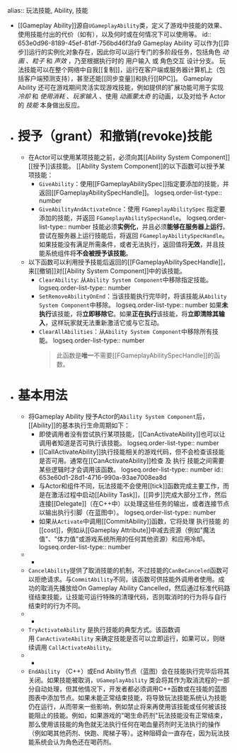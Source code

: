 alias:: 玩法技能, Ability, 技能

- [[Gameplay Ability]]源自`UGameplayAbility`类，定义了游戏中技能的效果、使用技能付出的代价（如有），以及何时或在何情况下可以使用等。
  id:: 653e0d96-8189-45ef-81df-756bd46f3fa9
  Gameplay Ability 可以作为[[异步]]运行的实例化对象存在，因此你可以运行专门的多阶段任务，包括角色 *动画* 、*粒子* 和 *声效* ，乃至根据执行时的 用户输入 或 角色交互 设计分支。
  玩法技能可以在整个网络中自我[[复制]]，运行在客户端或服务器计算机上（包括客户端预测支持），甚至还能[[同步变量]]和执行[[RPC]]。
  Gameplay Ability 还可在游戏期间灵活实现游戏技能，例如提供的扩展功能可用于实现 *冷却* 和 *使用消耗* 、*玩家输入* 、使用 *动画蒙太奇* 的动画，以及对给予 Actor 的 *技能* 本身做出反应。
- # 授予（grant）和撤销(revoke)技能
	- 在Actor可以使用某项技能之前，必须向其[[Ability System Component]][[授予]]该技能。
	  [[Ability System Component]]的以下函数可以授予某项技能：
		- `GiveAbility`：使用[[FGameplayAbilitySpec]]指定要添加的技能，并返回[[FGameplayAbilitySpecHandle]]。
		  logseq.order-list-type:: number
		- `GiveAbilityAndActivateOnce`：使用 `FGameplayAbilitySpec` 指定要添加的技能，并返回 `FGameplayAbilitySpecHandle`。
		  logseq.order-list-type:: number
		  技能必须**实例化**，并且必须**能够在服务器上运行**。尝试在服务器上运行技能后，将返回 `FGameplayAbilitySpecHandle`。如果技能没有满足所需条件，或者无法执行，返回值将**无效**，并且技能系统组件将**不会被授予该技能**。
	- 以下函数可以利用授予技能后返回的[[FGameplayAbilitySpecHandle]]，来[[撤销]]对[[Ability System Component]]中的该技能。
		- `ClearAbility`: 从`Ability System Component`中移除指定技能。
		  logseq.order-list-type:: number
		- `SetRemoveAbilityOnEnd`：当该技能执行完毕时，将该技能从`Ability System Component`中移除。
		  logseq.order-list-type:: number
		  如果**未执行**该技能，将**立即移除它**。如果**正在执行**该技能，将**立即清除其输入**，这样玩家就无法重新激活它或与它互动。
		- `ClearAllAbilities`：从`Ability System Component`中移除所有技能。
		  logseq.order-list-type:: number
		  >此函数是**唯一**不需要[[FGameplayAbilitySpecHandle]]的函数。
- # 基本用法
	- 将Gameplay Ability 授予Actor的`Ability System Component`后，[[Ability]]的基本执行生命周期如下：
		- 即使调用者没有尝试执行某项技能，[[CanActivateAbility]]也可以让调用者知道是否可执行该技能。
		  logseq.order-list-type:: number
		- [[CallActivateAbility]]执行技能相关的游戏代码，但不会检查该技能是否可用。通常在[[CanActivateAbility]]检查 及 执行 技能之间需要某些逻辑时才会调用该函数。
		  logseq.order-list-type:: number
		  id:: 653e60d1-28d1-4716-990a-93ae7008ea8d
		- 与Actor和组件不同，玩法技能不会使用[[tick]]函数完成主要工作，而是在激活过程中启动[[Ability Task]]，[[异步]]完成大部分工作，然后连接[[Delegate]]（在C++中）以处理这些任务的输出，或者连接节点以输出执行引脚（在蓝图中）。
		  logseq.order-list-type:: number
		- 如果从`Activate`中调用[[CommitAbility]]函数，它将处理 执行技能 的[[cost]]，例如从[[Gameplay Attribute]]中减去资源（例如"魔法值"、"体力值"或游戏系统所用的任何其他资源）和应用冷却。
		  logseq.order-list-type:: number
	- -
	- `CancelAbility`提供了取消技能的机制，不过技能的`CanBeCanceled`函数可以拒绝请求。与`CommitAbility`不同，该函数可供技能外调用者使用。成功的取消先播放给On Gameplay Ability Cancelled，然后通过标准代码路径结束技能，让技能可运行特殊的清理代码，否则取消时的行为将与自行结束时的行为不同。
	- -
	- `TryActivateAbility` 是执行技能的典型方式。该函数调用 `CanActivateAbility` 来确定技能是否可以立即运行，如果可以，则继续调用 `CallActivateAbility`。
	- -
	- `EndAbility` （C++）或End Ability节点（蓝图）会在技能执行完毕后将其关闭。如果技能被取消，`UGameplayAbility` 类会将其作为取消流程的一部分自动处理，但其他情况下，开发者都必须调用C++函数或在技能的蓝图图表中添加节点。如果未能正常结束技能，将导致玩法技能系统认为技能仍在运行，从而带来一些影响，例如禁止将来再使用该技能或任何被该技能阻止的技能。例如，如果游戏的"喝生命药剂"玩法技能没有正常结束，那么使用该技能的角色就无法执行任何在喝血量药剂时无法执行的操作（例如喝其他药剂、快跑、爬梯子等）。这种阻碍会一直存在，因为玩法技能系统会认为角色还在喝药剂。